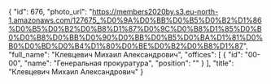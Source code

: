 {
    "id": 676,
    "photo_url": "https://members2020by.s3.eu-north-1.amazonaws.com/127675_%D0%9A%D0%BB%D0%B5%D0%B2%D1%86%D0%B5%D0%B2%D0%B8%D1%87%D0%9C%D0%B8%D1%85%D0%B0%D0%B8%D0%BB%D0%90%D0%BB%D0%B5%D0%BA%D1%81%D0%B0%D0%BD%D0%B4%D1%80%D0%BE%D0%B2%D0%B8%D1%87",
    "full_name": "Клевцевич Михаил Александрович",
    "offices": [
        {
            "id": "00-00",
            "name": "Генеральная прокуратура",
            "position": ""
        }
    ],
    "title": "Клевцевич Михаил Александрович"
}